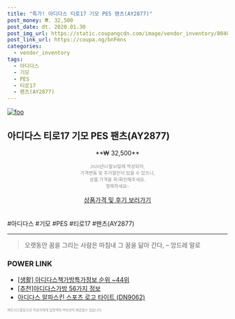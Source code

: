 ```yaml
--- 
title: "특가! 아디다스 티로17 기모 PES 팬츠(AY2877)" 
post_money: ₩. 32,500 
post_date: dt. 2020.01.30 
post_img_url: https://static.coupangcdn.com/image/vendor_inventory/8040/e14c9ab92cfb5fd97c5c06c74ec4d36e34d3c9f90890657f78663ea0c829.jpg 
post_link_url: https://coupa.ng/bnFmns 
categories: 
  - vendor_inventory 
tags: 
  - 아디다스 
  - 기모 
  - PES 
  - 티로17 
  - 팬츠(AY2877) 
--- 
```

[![foo](https://static.coupangcdn.com/image/vendor_inventory/8040/e14c9ab92cfb5fd97c5c06c74ec4d36e34d3c9f90890657f78663ea0c829.jpg)](https://coupa.ng/bnFmns) 

## 아디다스 티로17 기모 PES 팬츠(AY2877) 
<p style="text-align: center;">**₩ 32,500**</p> 
<p style="text-align: center;"><span style="color: #898c8f; font-family: Georgia,Times,serif; font-size: 0.75em;">2020년01월30일에 작성되어, <br>가격변동 및 추가할인이 있을 수 있으니,<br> 상품 가격을 꼭!확인해주세요.<br>행복하세요~</span> 
</p>	 
<div markdown="0" style="text-align: center;"><a href="https://coupa.ng/bnFmns" class="btn btn--success">상품가격 및 후기 보러가기</a></div> 
<br><br> 
  #아디다스 #기모 #PES #티로17 #팬츠(AY2877) 
<hr> 

> 오랫동안 꿈을 그리는 사람은 마침내 그 꿈을 닮아 간다, – 앙드레 말로 


### POWER LINK

* <a href="https://blog.naver.com/fasyy4321/221772297787" target="_blank"> [생활] 아디다스책가방특가정보 순위 ~44위</a>
* <a href="https://blog.naver.com/fasyy4321/221789659238" target="_blank">[추천]아디다스가방 56가지 정보</a>
* <a href="https://blog.naver.com/santokki14/221785426034" target="_blank">아디다스 알파스킨 스포츠 로고 타이트 (DN9062)</a>

<span style="color: #898c8f; font-family: Georgia,Times,serif; font-size: 0.55em;">파트너스활동으로 작성자에게 일정액의 커미션이 제공될수 있습니다.</span> 
